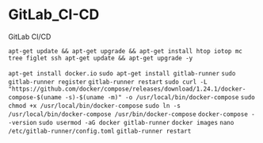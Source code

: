 # GitLab_CI-CD
GitLab CI/CD

`apt-get update && apt-get upgrade && apt-get install htop iotop mc tree figlet ssh
apt-get update && apt-get upgrade -y`


`apt-get install docker.io`
`sudo apt-get install gitlab-runner`
`sudo gitlab-runner register`
`gitlab-runner restart`
`sudo curl -L "https://github.com/docker/compose/releases/download/1.24.1/docker-compose-$(uname -s)-$(uname -m)" -o /usr/local/bin/docker-compose`
`sudo chmod +x /usr/local/bin/docker-compose`
`sudo ln -s /usr/local/bin/docker-compose /usr/bin/docker-compose`
`docker-compose --version`
`sudo usermod -aG docker gitlab-runner`
`docker images`
`nano /etc/gitlab-runner/config.toml`
`gitlab-runner restart`

